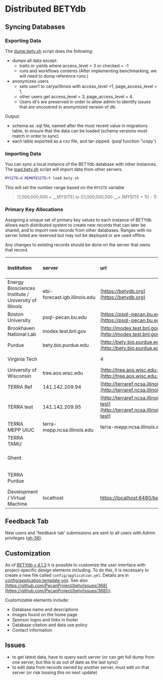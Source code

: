# Distributed BETYdb

## Syncing Databases

### Exporting Data

The [dump.bety.sh](https://github.com/PecanProject/pecan/blob/master/scripts/dump.bety.sh) script does the following:

* dumps all data except:
  * traits or yields where access\_level &lt; 3 or checked = -1
  * runs and workflows contents \(After implementing benchmarking, we will need to dump reference runs.\) 
* anonymizes users
  * sets user1 to carya/illinois with access\_level =1, page\_access\_level = 1, 
  * other users get access\_level = 3, page\_access\_level = 4. 
  * Users id's are preserved in order to allow admin to identify issues that are uncovered in anonymized version of db.

Output:

* schema as .sql file, named after the most recent value in migrations table, to ensure that the data can be loaded \(schema versions must match in order to sync\)
* each table exported as a csv file, and tar-zipped. \(psql function '\copy'\)

### Importing Data

You can sync a local instance of the BETYdb database with other instances. The [load.bety.sh](https://github.com/PecanProject/pecan/blob/master/scripts/load.bety.sh) script will import data from other servers.

```bash
MYSITE=X REMOTESITE=Y load.bety.sh
```

This will set the number range based on the `MYSITE` variable

> \(1,000,000,000 × __MYSITE\) to \(\(1,000,000,000 __× \(MYSITE + 1\)\) - 1\)

### Primary Key Allocations

Assigning a unique set of primary key values to each instance of BETYdb allows each distributed system to create new records that can later be shared, and to import new records from other databases. Ranges with no server listed are reserved but may not be deployed or are used offline.

Any changes to existing records should be done on the server that owns that record.

| Institution | server | url | id | allocated primary key values |
| :--- | :--- | :--- | :--- | :--- |
| Energy Biosciences Institute / University of Illinois | ebi-forecast.igb.illinois.edu | [https://betydb.org](https://betydb.org) | 0 | 1-1,000,000,000 |
| Boston University | psql-pecan.bu.edu | [https://psql-pecan.bu.edu/bety](https://psql-pecan.bu.edu/bety) | 1 | 1,000,000,001-2,000,000,000 |
| Brookhaven National Lab | modex.test.bnl.gov | [http://modex.test.bnl.gov/bety](http://modex.test.bnl.gov/bety) | 2 | 2,000,000,001-3,000,000,000 |
| Purdue | bety.bio.purdue.edu | [http://bety.bio.purdue.edu/](http://bety.bio.purdue.edu/) | 3 | 3,000,000,001-4,000,000,000 |
| Virginia Tech |  | 4 | 4,000,000,001-5,000,000,000 |  |
| University of Wisconsin | tree.aos.wisc.edu | [http://tree.aos.wisc.edu:6480/bety](http://tree.aos.wisc.edu:6480/bety) | 5 | 5,000,000,001-6,000,000,000 |
| TERRA Ref | 141.142.209.94 | [http://terraref.ncsa.illinois.edu/bety](http://terraref.ncsa.illinois.edu/bety) | 6 | 6,000,000,001-7,000,000,000 |
| TERRA test | 141.142.209.95 | [http://terraref.ncsa.illinois.edu/bety-test](http://terraref.ncsa.illinois.edu/bety-test) | 7 | 7,000,000,001-8,000,000,000 |
| TERRA MEPP UIUC | terra-mepp.ncsa.illinois.edu | terra-mepp.ncsa.illinois.edu/bety | 8 | 8,000,000,001-9,000,000,000 |
| TERRA TAMU |  |  | 9 | 9,000,000,001-10,000,000,000 |
| Ghent |  |  | 10 | 10,000,000,001 - 11,000,000,000 |
| TERRA Purdue |  |  | 11 | 11,000,000,001 - 12,000,000,000 |
| Development / Virtual Machine | localhost | [https://localhost:6480/bety](https://localhost:6480/bety) | 99 | 99,000,000,000-a zillion |

## Feedback Tab

New users and 'feedback tab' submissions are sent to all users with Admin privileges \([gh-56](https://github.com/PecanProject/bety/issues/)\).

## Customization

As of [BETYdb v 4.1.3](https://github.com/PecanProject/bety/releases/tag/betydb_4.13) it is possible to customize the user interface with project-specific design elements including. To do this, it is necessary to create a new file called `config/application.yml`. Details are in [config/application.template.yml](https://github.com/PecanProject/bety/blob/master/config/application.yml.template). See also [https://github.com/PecanProject/bety/issues/368](https://github.com/PecanProject/bety/issues/368)\).

Customizable elements include:

* Database name and descriptions
* Images found on the home page
* Sponsor logos and links in footer
* Database citation and data use policy
* Contact information

## Issues

* to get latest data, have to query each server \(or can get full dump from one server, but this is as out of date as the last sync\)
* to edit data from records owned by another server, must edit on that server \(or risk loosing this on next update\)

